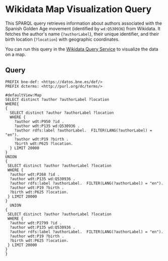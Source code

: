 # Wikidata Map Visualization Query

This SPARQL query retrieves information about authors associated with the Spanish Golden Age movement (identified by `wd:Q530936`) from Wikidata. It fetches the author's name (`?authorLabel`), their unique identifier, and their birth location (`?location`) with geographic coordinates.

You can run this query in the [Wikidata Query Service](https://query.wikidata.org/) to visualize the data on a map.

## Query
```sparql
PREFIX bne-def: <https://datos.bne.es/def/>
PREFIX dcterms: <http://purl.org/dc/terms/>

#defaultView:Map 
SELECT distinct ?author ?authorLabel ?location
WHERE{
{
  SELECT distinct ?author ?authorLabel ?location
  WHERE {
    ?author wdt:P950 ?id .
    ?author wdt:P135 wd:Q530936 .
    ?author rdfs:label ?authorLabel.  FILTER(LANG(?authorLabel) = "en").
    ?author wdt:P19 ?birth .
    ?birth wdt:P625 ?location.
  } LIMIT 20000
}
UNION 
{
 SELECT distinct ?author ?authorLabel ?location
 WHERE {
  ?author wdt:P268 ?id .
  ?author wdt:P135 wd:Q530936 .
  ?author rdfs:label ?authorLabel.  FILTER(LANG(?authorLabel) = "en").
  ?author wdt:P19 ?birth .
  ?birth wdt:P625 ?location.
 } LIMIT 20000
}
  UNION 
{
 SELECT distinct ?author ?authorLabel ?location
 WHERE {
  ?author wdt:P2799 ?id .
  ?author wdt:P135 wd:Q530936 .
  ?author rdfs:label ?authorLabel.  FILTER(LANG(?authorLabel) = "en").
  ?author wdt:P19 ?birth .
  ?birth wdt:P625 ?location.
 } LIMIT 20000
}
}
```
